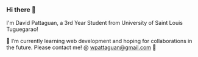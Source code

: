 ### Hi there 👋
I'm David Pattaguan, a 3rd Year Student from University of Saint Louis Tuguegarao!


<!--**davidpattaguan/davidpattaguan** is a ✨ _special_ ✨ repository because its `README.md` (this file) appears on your GitHub profile.-->

🌱 I’m currently learning web development and hoping for collaborations in the future. Please contact me! @ wpattaguan@gmail.com 📧


